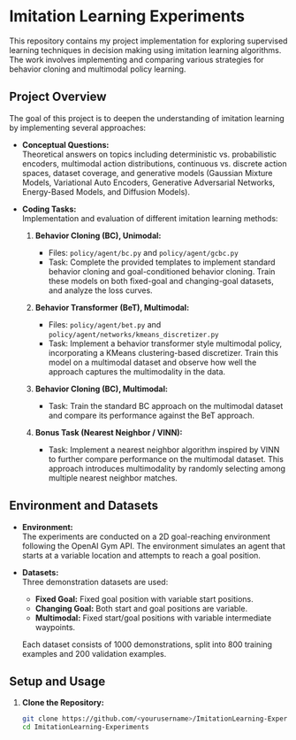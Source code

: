 # Imitation Learning Experiments

This repository contains my project implementation for exploring supervised learning techniques in decision making using imitation learning algorithms. The work involves implementing and comparing various strategies for behavior cloning and multimodal policy learning.

## Project Overview

The goal of this project is to deepen the understanding of imitation learning by implementing several approaches:

- **Conceptual Questions:**  
  Theoretical answers on topics including deterministic vs. probabilistic encoders, multimodal action distributions, continuous vs. discrete action spaces, dataset coverage, and generative models (Gaussian Mixture Models, Variational Auto Encoders, Generative Adversarial Networks, Energy-Based Models, and Diffusion Models).

- **Coding Tasks:**  
  Implementation and evaluation of different imitation learning methods:
  
  1. **Behavior Cloning (BC), Unimodal:**  
     - Files: `policy/agent/bc.py` and `policy/agent/gcbc.py`  
     - Task: Complete the provided templates to implement standard behavior cloning and goal-conditioned behavior cloning. Train these models on both fixed-goal and changing-goal datasets, and analyze the loss curves.

  2. **Behavior Transformer (BeT), Multimodal:**  
     - Files: `policy/agent/bet.py` and `policy/agent/networks/kmeans_discretizer.py`  
     - Task: Implement a behavior transformer style multimodal policy, incorporating a KMeans clustering-based discretizer. Train this model on a multimodal dataset and observe how well the approach captures the multimodality in the data.

  3. **Behavior Cloning (BC), Multimodal:**  
     - Task: Train the standard BC approach on the multimodal dataset and compare its performance against the BeT approach.

  4. **Bonus Task (Nearest Neighbor / VINN):**  
     - Task: Implement a nearest neighbor algorithm inspired by VINN to further compare performance on the multimodal dataset. This approach introduces multimodality by randomly selecting among multiple nearest neighbor matches.

## Environment and Datasets

- **Environment:**  
  The experiments are conducted on a 2D goal-reaching environment following the OpenAI Gym API. The environment simulates an agent that starts at a variable location and attempts to reach a goal position.

- **Datasets:**  
  Three demonstration datasets are used:
  - **Fixed Goal:** Fixed goal position with variable start positions.
  - **Changing Goal:** Both start and goal positions are variable.
  - **Multimodal:** Fixed start/goal positions with variable intermediate waypoints.
  
  Each dataset consists of 1000 demonstrations, split into 800 training examples and 200 validation examples.

## Setup and Usage

1. **Clone the Repository:**
   ```bash
   git clone https://github.com/<yourusername>/ImitationLearning-Experiments.git
   cd ImitationLearning-Experiments
